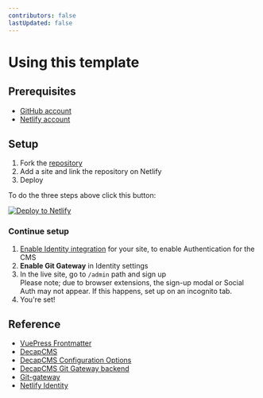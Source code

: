 ```yaml
---
contributors: false
lastUpdated: false
---
```


# Using this template

## Prerequisites

- [GitHub account](https://github.com/join)
- [Netlify account](https://app.netlify.com/)

## Setup

1. Fork the [repository](https://github.com/NdagiStanley/VueDN)
2. Add a site and link the repository on Netlify
3. Deploy

To do the three steps above click this button:

<a href="https://app.netlify.com/start/deploy?repository=https://github.com/NdagiStanley/VueDN"><img src="https://www.netlify.com/img/deploy/button.svg" alt="Deploy to Netlify" /></a>

### Continue setup

1. [Enable Identity integration](https://docs.netlify.com/visitor-access/identity/#enable-identity-in-the-ui) for your site, to enable Authentication for the CMS
2. **Enable Git Gateway** in Identity settings
3. In the live site, go to `/admin` path and sign up
   <br>Please note; due to browser extensions, the sign-up modal or Social Auth may not appear. If this happens, set up on an incognito tab.
4. You're set!

## Reference

- [VuePress Frontmatter](https://vuepress.github.io/reference/frontmatter.html)
- [DecapCMS](https://decapcms.org/)
- [DecapCMS Configuration Options](https://decapcms.org/docs/configuration-options)
- [DecapCMS Git Gateway backend](https://decapcms.org/docs/git-gateway-backend/)
- [Git-gateway](https://docs.netlify.com/visitor-access/git-gateway/)
- [Netlify Identity](https://docs.netlify.com/visitor-access/identity/)
